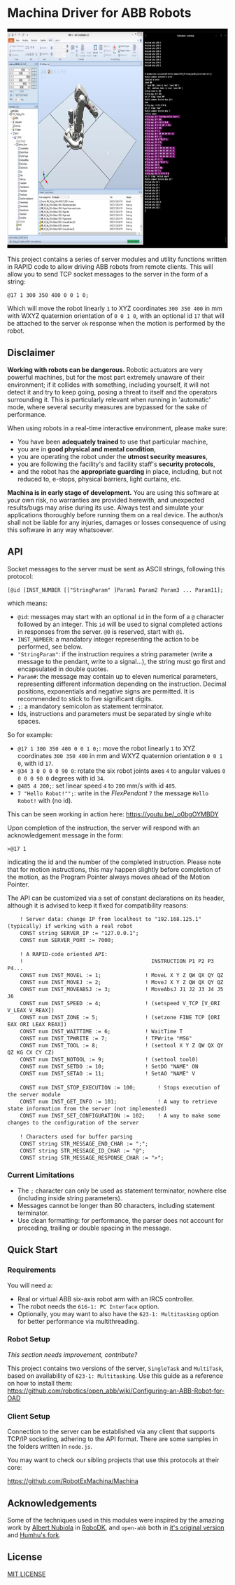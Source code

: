 # Machina Driver for ABB Robots

<p align="center">
<a href="https://youtu.be/_o0bgOYMBDY"><img width="888" height="500" src="banner.jpg"></a>
</p>

This project contains a series of server modules and utility functions written in RAPID code to allow driving ABB robots from remote clients. This will allow you to send TCP socket messages to the server in the form of a string:

```
@17 1 300 350 400 0 0 1 0;
```

Which will move the robot linearly `1` to XYZ coordinates `300 350 400` in mm with WXYZ quaternion orientation of `0 0 1 0`, with an optional id `17` that will be attached to the server `ok` response when the motion is performed by the robot.

## Disclaimer

__Working with robots can be dangerous.__ Robotic actuators are very powerful machines, but for the most part extremely unaware of their environment; if it collides with something, including yourself, it will not detect it and try to keep going, posing a threat to itself and the operators surrounding it. This is particularly relevant when running in 'automatic' mode, where several security measures are bypassed for the sake of performance.

When using robots in a real-time interactive environment, please make sure:
- You have been __adequately trained__ to use that particular machine,
- you are in __good physical and mental condition__,
- you are operating the robot under the __utmost security measures__,
- you are following the facility's and facility staff's __security protocols__,
- and the robot has the __appropriate guarding__ in place, including, but not reduced to, e-stops, physical barriers, light curtains, etc.

__Machina is in early stage of development.__ You are using this software at your own risk, no warranties are provided herewith, and unexpected results/bugs may arise during its use. Always test and simulate your applications thoroughly before running them on a real device. The author/s shall not be liable for any injuries, damages or losses consequence of using this software in any way whatsoever.

## API

Socket messages to the server must be sent as ASCII strings, following this protocol:

```
[@id ]INST_NUMBER [["StringParam" ]Param1 Param2 Param3 ... Param11];
```

which means:

- `@id`: messages may start with an optional `id` in the form of a `@` character followed by an integer. This `id` will be used to signal completed actions in responses from the server. `@0` is reserved, start with `@1`.
- `INST_NUMBER`: a mandatory integer representing the action to be performed, see below.
- `"StringParam"`: if the instruction requires a string parameter (write a message to the pendant, write to a signal...), the string must go first and encapsulated in double quotes.
- `Param#`: the message may contain up to eleven numerical parameters, representing different information depending on the instruction. Decimal positions, exponentials and negative signs are permitted. It is recommended to stick to five significant digits.
- `;`: a mandatory semicolon as statement terminator.
- Ids, instructions and parameters must be separated by single white spaces.

So for example:

- `@17 1 300 350 400 0 0 1 0;`: move the robot linearly `1` to XYZ coordinates `300 350 400` in mm and WXYZ quaternion orientation `0 0 1 0`, with id `17`.
- `@34 3 0 0 0 0 90 0`: rotate the six robot joints axes `4` to angular values `0 0 0 0 90 0` degrees with id `34`.
- `@485 4 200;`: set linear speed `4` to `200` mm/s with id `485`.
- `7 "Hello Robot!"";`: write in the _FlexPendant_ `7` the message `Hello Robot!` with (no id).

This can be seen working in action here: https://youtu.be/_o0bgOYMBDY

Upon completion of the instruction, the server will respond with an acknowledgement message in the form:

```
>@17 1
```

indicating the id and the number of the completed instruction. Please note that for motion instructions, this may happen slightly before completion of the motion, as the Program Pointer always moves ahead of the Motion Pointer.

The API can be customized via a set of constant declarations on its header, although it is advised to keep it fixed for compatibility reasons:

```
    ! Server data: change IP from localhost to "192.168.125.1" (typically) if working with a real robot
    CONST string SERVER_IP := "127.0.0.1";
    CONST num SERVER_PORT := 7000;

    ! A RAPID-code oriented API:
    !                                         INSTRUCTION P1 P2 P3 P4...
    CONST num INST_MOVEL := 1;              ! MoveL X Y Z QW QX QY QZ
    CONST num INST_MOVEJ := 2;              ! MoveJ X Y Z QW QX QY QZ
    CONST num INST_MOVEABSJ := 3;           ! MoveAbsJ J1 J2 J3 J4 J5 J6
    CONST num INST_SPEED := 4;              ! (setspeed V_TCP [V_ORI V_LEAX V_REAX])
    CONST num INST_ZONE := 5;               ! (setzone FINE TCP [ORI EAX ORI LEAX REAX])
    CONST num INST_WAITTIME := 6;           ! WaitTime T
    CONST num INST_TPWRITE := 7;            ! TPWrite "MSG"
    CONST num INST_TOOL := 8;               ! (settool X Y Z QW QX QY QZ KG CX CY CZ)
    CONST num INST_NOTOOL := 9;             ! (settool tool0)
    CONST num INST_SETDO := 10;             ! SetDO "NAME" ON
    CONST num INST_SETAO := 11;             ! SetAO "NAME" V

    CONST num INST_STOP_EXECUTION := 100;       ! Stops execution of the server module
    CONST num INST_GET_INFO := 101;             ! A way to retrieve state information from the server (not implemented)
    CONST num INST_SET_CONFIGURATION := 102;    ! A way to make some changes to the configuration of the server

    ! Characters used for buffer parsing
    CONST string STR_MESSAGE_END_CHAR := ";";
    CONST string STR_MESSAGE_ID_CHAR := "@";
    CONST string STR_MESSAGE_RESPONSE_CHAR := ">";
```


### Current Limitations

- The `;` character can only be used as statement terminator, nowhere else (including inside string parameters).
- Messages cannot be longer than 80 characters, including statement terminator.
- Use clean formatting: for performance, the parser does not account for preceding, trailing or double spacing in the message.


## Quick Start

### Requirements

You will need a:
- Real or virtual ABB six-axis robot arm with an IRC5 controller.
- The robot needs the `616-1: PC Interface` option.
- Optionally, you may want to also have the `623-1: Multitasking` option for better performance via multithreading.

### Robot Setup
_This section needs improvement, contribute?_

This project contains two versions of the server, `SingleTask` and `MultiTask`, based on availability of `623-1: Multitasking`. Use this guide as a reference on how to install them: https://github.com/robotics/open_abb/wiki/Configuring-an-ABB-Robot-for-OAD

### Client Setup

Connection to the server can be established via any client that supports TCP/IP socketing, adhering to the API format. There are some samples in the folders written in `node.js`.

You may want to check our sibling projects that use this protocols at their core:

https://github.com/RobotExMachina/Machina

## Acknowledgements

Some of the techniques used in this modules were inspired by the amazing work by [Albert Nubiola](https://www.linkedin.com/in/albertnubiola) in [RoboDK](https://robodk.com/), and `open-abb` both in [it's original version](https://github.com/robotics/open_abb) and [Humhu's fork](https://github.com/Humhu/open-abb-driver).

## License
[MIT LICENSE](LICENSE.md)

